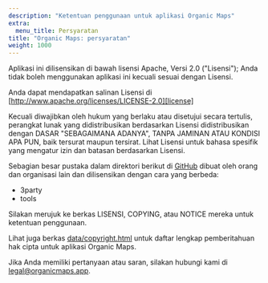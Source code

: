 ```yaml
---
description: "Ketentuan penggunaan untuk aplikasi Organic Maps"
extra:
  menu_title: Persyaratan
title: "Organic Maps: persyaratan"
weight: 1000
---
```


Aplikasi ini dilisensikan di bawah lisensi Apache, Versi 2.0 ("Lisensi");
Anda tidak boleh menggunakan aplikasi ini kecuali sesuai dengan Lisensi.

Anda dapat mendapatkan salinan Lisensi di
[http://www.apache.org/licenses/LICENSE-2.0][license]

Kecuali diwajibkan oleh hukum yang berlaku atau disetujui secara tertulis,
perangkat lunak yang didistribusikan berdasarkan Lisensi didistribusikan
dengan DASAR "SEBAGAIMANA ADANYA", TANPA JAMINAN ATAU KONDISI APA PUN, baik
tersurat maupun tersirat. Lihat Lisensi untuk bahasa spesifik yang mengatur
izin dan batasan berdasarkan Lisensi.

Sebagian besar pustaka dalam direktori berikut di [GitHub][github] dibuat
oleh orang dan organisasi lain dan dilisensikan dengan cara yang berbeda:

- 3party
- tools

Silakan merujuk ke berkas LISENSI, COPYING, atau NOTICE mereka untuk
ketentuan penggunaan.

Lihat juga berkas [data/copyright.html][copyright] untuk daftar lengkap
pemberitahuan hak cipta untuk aplikasi Organic Maps.

Jika Anda memiliki pertanyaan atau saran, silakan hubungi kami di
[legal@organicmaps.app](mailto:legal@organicmaps.app).

[github]: https://github.com/organicmaps/organicmaps
[license]: http://www.apache.org/licenses/LICENSE-2.0
[copyright]: https://htmlpreview.github.io/?https://github.com/organicmaps/organicmaps/master/data/copyright.html
